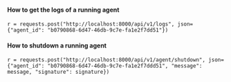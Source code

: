 


#### How to get the logs of a running agent
```
r = requests.post("http://localhost:8000/api/v1/logs", json={"agent_id": "b0790868-6d47-46db-9c7e-fa1e2f7dd51"})
```

#### How to shutdown a running agent
```
r = requests.post("http://localhost:8000/api/v1/agent/shutdown", json={"agent_id": "b0790868-6d47-46db-9c7e-fa1e2f7ddd51", "message": message, "signature": signature})
```
